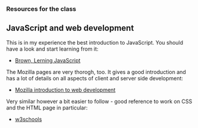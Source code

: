 ### Resources for the class
## JavaScript and web development

This is in my experience the best introduction to JavaScript. You should have a look and start learning from it:
- [Brown, Lerning JavaScript](http://bobcat.library.nyu.edu/primo-explore/fulldisplay?docid=nyu_aleph005576713&context=L&vid=NYU&search_scope=all&tab=all&lang=en_US)

The Mozilla pages are very thorogh, too. It gives a good introduction and has a lot of details on all aspects of client and server side development:
- [Mozilla introduction to web development](https://developer.mozilla.org/en-US/docs/Learn)

Very similar however a bit easier to follow - good reference to work on CSS and the HTML page in particular:
- [w3schools](https://www.w3schools.com)
